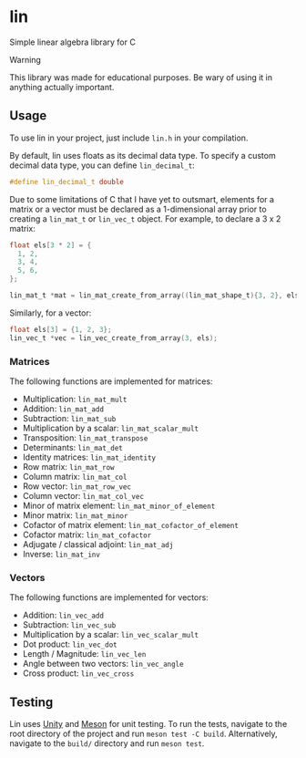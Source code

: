 # lin

Simple linear algebra library for C

> [!WARNING]
> This library was made for educational purposes. Be wary of using it in anything actually important.

## Usage
To use lin in your project, just include `lin.h` in your compilation.

By default, lin uses floats as its decimal data type. To specify a custom decimal data type, you can define `lin_decimal_t`:
```c
#define lin_decimal_t double
```

Due to some limitations of C that I have yet to outsmart, elements for a matrix or a vector must be declared as a 1-dimensional array prior to creating a `lin_mat_t` or `lin_vec_t` object. For example, to declare a 3 x 2 matrix:
```c
float els[3 * 2] = {
  1, 2,
  3, 4,
  5, 6,
};

lin_mat_t *mat = lin_mat_create_from_array((lin_mat_shape_t){3, 2}, els);
```
Similarly, for a vector:
```c
float els[3] = {1, 2, 3};
lin_vec_t *vec = lin_vec_create_from_array(3, els);
```

### Matrices
The following functions are implemented for matrices:
+ Multiplication: `lin_mat_mult`
+ Addition: `lin_mat_add`
+ Subtraction: `lin_mat_sub`
+ Multiplication by a scalar: `lin_mat_scalar_mult`
+ Transposition: `lin_mat_transpose`
+ Determinants: `lin_mat_det`
+ Identity matrices: `lin_mat_identity`
+ Row matrix: `lin_mat_row`
+ Column matrix: `lin_mat_col`
+ Row vector: `lin_mat_row_vec`
+ Column vector: `lin_mat_col_vec`
+ Minor of matrix element: `lin_mat_minor_of_element`
+ Minor matrix: `lin_mat_minor`
+ Cofactor of matrix element: `lin_mat_cofactor_of_element`
+ Cofactor matrix: `lin_mat_cofactor`
+ Adjugate / classical adjoint: `lin_mat_adj`
+ Inverse: `lin_mat_inv`

### Vectors
The following functions are implemented for vectors:
+ Addition: `lin_vec_add`
+ Subtraction: `lin_vec_sub`
+ Multiplication by a scalar: `lin_vec_scalar_mult`
+ Dot product: `lin_vec_dot`
+ Length / Magnitude: `lin_vec_len`
+ Angle between two vectors: `lin_vec_angle`
+ Cross product: `lin_vec_cross`

## Testing
Lin uses [Unity](https://github.com/ThrowTheSwitch/Unity) and [Meson](https://mesonbuild.com/) for unit testing.
To run the tests, navigate to the root directory of the project and run `meson test -C build`.
Alternatively, navigate to the `build/` directory and run `meson test`.

